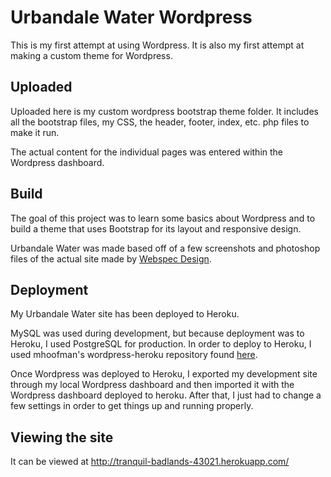 # Urbandale Water Wordpress

This is my first attempt at using Wordpress.  It is also my first attempt at making a custom theme for Wordpress.

## Uploaded

Uploaded here is my custom wordpress bootstrap theme folder.  It includes all the bootstrap files, my CSS, the header, footer, index, etc. php files to make it run.

The actual content for the individual pages was entered within the Wordpress dashboard.

## Build 

The goal of this project was to learn some basics about Wordpress and to build a theme that uses Bootstrap for its layout and responsive design.  

Urbandale Water was made based off of a few screenshots and photoshop files of the actual site made by <a href="https://www.webspecdesign.com/">Webspec Design</a>.


## Deployment

My Urbandale Water site has been deployed to Heroku.

MySQL was used during development, but because deployment was to Heroku, I used PostgreSQL for production.  In order to deploy to Heroku, I used mhoofman's wordpress-heroku repository found <a href="https://github.com/mhoofman/wordpress-heroku">here</a>.

Once Wordpress was deployed to Heroku, I exported my development site through my local Wordpress dashboard and then imported it with the Wordpress dashboard deployed to heroku.  After that, I just had to change a few settings in order to get things up and running properly.

## Viewing the site 

It can be viewed at http://tranquil-badlands-43021.herokuapp.com/

 